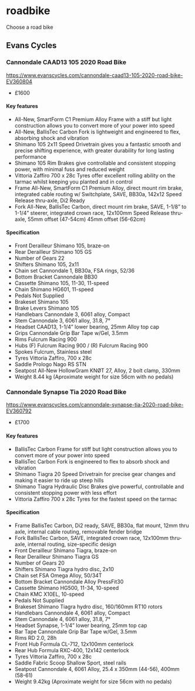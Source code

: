 # roadbike
Choose a road bike


## Evans Cycles

###  Cannondale CAAD13 105 2020 Road Bike

https://www.evanscycles.com/cannondale-caad13-105-2020-road-bike-EV360804

* £1600

#### Key features

* All-New, SmartForm C1 Premium Alloy Frame with a stiff but light construction allows you to convert more of your power into speed
* All-New, BallisTec Carbon Fork is lightweight and engineered to flex, absorbing shock and vibration
* Shimano 105 2x11 Speed Drivetrain gives you a fantastic smooth and precise shifting experience, with greater durability for long lasting performance
* Shimano 105 Rim Brakes give controllable and consistent stopping power, with minimal fuss and reduced weight
* Vittoria Zaffiro 700 x 28c Tyres offer excellent rolling ability on the tarmac whilst keeping you planted and in control
* Frame 	All-New, SmartForm C1 Premium Alloy, direct mount rim brake, integrated cable routing w/ Switchplate, SAVE, BB30a, 142x12 Speed Release thru-axle, Di2 Ready
* Fork 	All-New, BallisTec Carbon, direct mount rim brake, SAVE, 1-1/8” to 1-1/4” steerer, integrated crown race, 12x100mm Speed Release thru-axle, 55mm offset (47-54cm) 45mm offset (56-62cm)


#### Specification

* Front Derailleur 	Shimano 105, braze-on
* Rear Derailleur 	Shimano 105 GS
* Number of Gears 	22
* Shifters 	Shimano 105, 2x11
* Chain set 	Cannondale 1, BB30a, FSA rings, 52/36
* Bottom Bracket 	Cannondale BB30
* Cassette 	Shimano 105, 11-30, 11-speed
* Chain 	Shimano HG601, 11-speed
* Pedals 	Not Supplied
* Brakeset 	Shimano 105
* Brake Levers 	Shimano 105
* Handlebars 	Cannondale 3, 6061 alloy, Compact
* Stem 	Cannondale 3, 6061 alloy, 31.8, 7°
* Headset   CAAD13, 1-1/4” lower bearing, 25mm Alloy top cap
* Grips 	  Cannondale Grip Bar Tape w/Gel, 3.5mm
* Rims 	  Fulcrum Racing 900
* Hubs 	  (F) Fulcrum Racing 900 / (R) Fulcrum Racing 900
* Spokes 	  Fulcrum, Stainless steel
* Tyres 	  Vittoria Zaffiro, 700 x 28c
* Saddle 	  Prologo Nago RS STN
* Seatpost  All-New HollowGram KNØT 27, Alloy, 2 bolt clamp, 330mm
* Weight 	  8.44 kg (Aproximate weight for size 56cm with no pedals) 

### Cannondale Synapse Tia 2020 Road Bike

https://www.evanscycles.com/cannondale-synapse-tia-2020-road-bike-EV360792

* £1700

#### Key features

* BallisTec Carbon Frame for stiff but light construction allows you to convert more of your power into speed
* BallisTec Carbon Fork is engineered to flex to absorb shock and vibration
* Shimano Tiagra 20 Speed Drivetrain for precise gear changes and making it easier to ride up steep hills
*  Shimano Tiagra Hydraulic Disc Brakes give powerful, controllable and consistent stopping power with less effort
* Vittoria Zaffiro 700 x 28c Tyres for the fastest speed on the tarmac

#### Specification

* Frame 	BallisTec Carbon, Di2 ready, SAVE, BB30a, flat mount, 12mm thru axle, internal cable routing, removable fender bridge
* Fork 	BallisTec Carbon, SAVE, integrated crown race, 12x100mm thru-axle, internal routing, size-specific design
* Front Derailleur 	Shimano Tiagra, braze-on
* Rear Derailleur 	Shimano Tiagra GS
* Number of Gears 	20
* Shifters 	Shimano Tiagra hydro disc, 2x10
* Chain set 	FSA Omega Alloy, 50/34T
* Bottom Bracket 	Cannondale Alloy PressFit30
* Cassette 	Shimano HG500, 11-34, 10-speed
* Chain 	KMC X10EL, 10-speed
* Pedals 	Not Supplied
* Brakeset 	Shimano Tiagra hydro disc, 160/160mm RT10 rotors
* Handlebars 	Cannondale 4, 6061 alloy, Compact
* Stem 	Cannondale 4, 6061 alloy, 31.8, 7°
* Headset 	Synapse, 1-1/4” lower bearing, 25mm top cap
* Bar Tape 	Cannondale Grip Bar Tape w/Gel, 3.5mm
* Rims 	RD 2.0, 28h
* Front Hub 	Formula CL-712, 12x100mm centerlock
* Rear Hub 	Formula RXC-400, 12x142 centerlock
* Tyres 	Vittoria Zaffiro, 700 x 28c
* Saddle 	Fabric Scoop Shallow Sport, steel rails
* Seatpost 	Cannondale 4, 6061 Alloy, 25.4 x 350mm (44-56), 400mm (58-61)
* Weight 	9.42kg (Aproximate weight for size 56cm with no pedals)